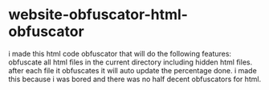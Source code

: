 # website-obfuscator-html-obfuscator
i made this html code obfuscator that will do the following features: obfuscate all html files in the current directory including hidden html files. after each file it obfuscates it will auto update the percentage done. i made this because i was bored and there was no half decent obfuscators for html.
